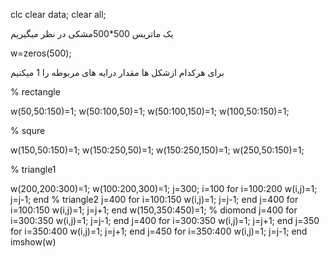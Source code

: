 clc
clear data;
clear all;

یک ماتریس 500*500مشکی در نظر میگیریم

w=zeros(500);

برای هرکدام ازشکل ها مقدار درایه های مربوطه را 1 میکنیم

% rectangle

w(50,50:150)=1;
w(50:100,50)=1;
w(50:100,150)=1;
w(100,50:150)=1;

% squre

w(150,50:150)=1;
w(150:250,50)=1;
w(150:250,150)=1;
w(250,50:150)=1;

% triangle1

w(200,200:300)=1;
w(100:200,300)=1;
j=300;
i=100
for i=100:200
    w(i,j)=1;
    j=j-1;
end
% triangle2
j=400
for i=100:150
    w(i,j)=1;
    j=j-1;
end
j=400
for i=100:150
    w(i,j)=1;
    j=j+1;
end
w(150,350:450)=1;
% diomond
 j=400
for i=300:350
    w(i,j)=1;
    j=j-1;
end
j=400
for i=300:350
    w(i,j)=1;
    j=j+1;
end 
 j=350
for i=350:400
    w(i,j)=1;
    j=j+1;
end
j=450
for i=350:400
    w(i,j)=1;
    j=j-1;
end 
imshow(w)


